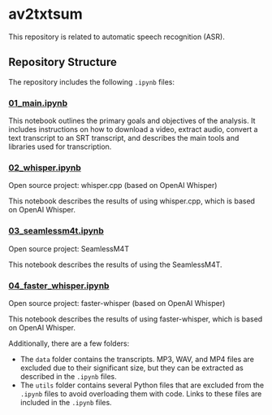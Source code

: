 # av2txtsum

This repository is related to automatic speech recognition (ASR).

## Repository Structure

The repository includes the following `.ipynb` files:

### [01_main.ipynb](01_main.ipynb)
This notebook outlines the primary goals and objectives of the analysis. It includes instructions on how to download a video, extract audio, convert a text transcript to an SRT transcript, and describes the main tools and libraries used for transcription.

### [02_whisper.ipynb](02_whisper.ipynb)
Open source project: whisper.cpp (based on OpenAI Whisper)

This notebook describes the results of using whisper.cpp, which is based on OpenAI Whisper.

### [03_seamlessm4t.ipynb](03_seamlessm4t.ipynb)
Open source project: SeamlessM4T

This notebook describes the results of using the SeamlessM4T.

### [04_faster_whisper.ipynb](04_faster_whisper.ipynb)
Open source project: faster-whisper (based on OpenAI Whisper)

This notebook describes the results of using faster-whisper, which is based on OpenAI Whisper.

Additionally, there are a few folders:
- The `data` folder contains the transcripts. MP3, WAV, and MP4 files are excluded due to their significant size, but they can be extracted as described in the `.ipynb` files. 
- The `utils` folder contains several Python files that are excluded from the `.ipynb` files to avoid overloading them with code. Links to these files are included in the `.ipynb` files.
